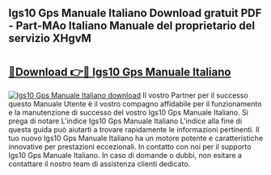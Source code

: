## Igs10 Gps Manuale Italiano Download gratuit PDF - Part-MAo Italiano Manuale del proprietario del servizio XHgvM

# <h2><a href="http://dfe07a.blite.top/?on=Igs10+Gps+Manuale+Italiano">🔗Download 👉🔴 Igs10 Gps Manuale Italiano</a></h2>

[![Igs10 Gps Manuale Italiano download](https://i.imgur.com/lujVjoI.png)](http://dfe07a.blite.top/?on=Igs10+Gps+Manuale+Italiano)
Il vostro Partner per il successo questo Manuale Utente è il vostro compagno affidabile per il funzionamento e la manutenzione di successo del vostro Igs10 Gps Manuale Italiano. Si prega di notare L'indice Igs10 Gps Manuale Italiano L'indice alla fine di questa guida può aiutarti a trovare rapidamente le informazioni pertinenti. Il tuo nuovo Igs10 Gps Manuale Italiano ha un motore potente e caratteristiche innovative per prestazioni eccezionali. In contatto con noi per il supporto Igs10 Gps Manuale Italiano. In caso di domande o dubbi, non esitare a contattare il nostro team di assistenza clienti dedicato.
